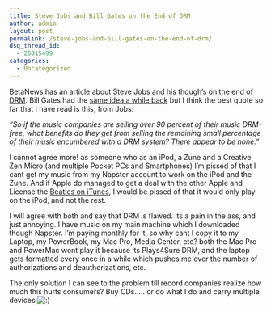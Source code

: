 ```yaml
---
title: Steve Jobs and Bill Gates on the End of DRM
author: admin
layout: post
permalink: /steve-jobs-and-bill-gates-on-the-end-of-drm/
dsq_thread_id:
  - 26015499
categories:
  - Uncategorized
---
```

BetaNews has an article about [Steve Jobs and his though&#8217;s on the end of DRM][1]. Bill Gates had the [same idea a while back][2]&nbsp;but I think the best quote so far that I have read is this, from Jobs:

*&#8220;So if the music companies are selling over 90 percent of their music DRM-free, what benefits do they get from selling the remaining small percentage of their music encumbered with a DRM system? There appear to be none.&#8221;*

I cannot agree more! as someone who as an iPod, a Zune and a Creative Zen Micro (and multiple Pocket PCs and Smartphones) I&#8217;m pissed of that I cant get my music from my Napster account to work on the iPod and the Zune. And if Apple do managed to get a deal with the other Apple and License the [Beatles on iTunes][3], I would be pissed of that it would only play on the iPod, and not the rest. 

I will agree with both and say that DRM is flawed. its a pain in the ass, and just annoying. I have music on my main machine which I downloaded though Napster. I&#8217;m paying monthly for it, so why cant I copy it to my Laptop, my PowerBook, my Mac Pro, Media Center, etc? both the Mac Pro and PowerMac wont play it because its Plays4Sure DRM, and the laptop gets formatted every once in a while which pushes me over the number of authorizations and deauthorizations, etc. 

The only solution I can see to the problem till record companies realize how much this hurts consumers? Buy CDs&#8230;.. or do what I do and carry multiple devices <img src="http://blog.lotas-smartman.net/wp-includes/images/smilies/icon_smile.gif" alt=":)" class="wp-smiley" /></p>

 [1]: http://www.betanews.com/article/Apples_Steve_Jobs_Calls_for_End_of_DRM/1170798885
 [2]: http://www.techcrunch.com/2006/12/14/bill-gates-on-the-future-of-drm/
 [3]: http://gizmodo.com/gadgets/home-entertainment/rumor-beatles-finally-on-itunes-by-february-14-229277.php